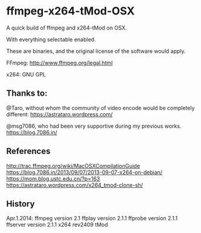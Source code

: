 ffmpeg-x264-tMod-OSX
====================

A quick build of ffmpeg and x264-tMod on OSX.

With everything selectable enabled.

These are binaries, and the original license of the software would apply.

FFmpeg: http://www.ffmpeg.org/legal.html

x264: GNU GPL


Thanks to:
----------------
@Taro, without whom the community of video encode would be completely different: https://astrataro.wordpress.com/

@msg7086, who had been very supportive during my previous works. https://blog.7086.in/

References
-------------
http://trac.ffmpeg.org/wiki/MacOSXCompilationGuide
https://blog.7086.in/2013/09/07/2013-09-07-x264-on-debian/
https://mom.blog.ustc.edu.cn/?p=163
https://astrataro.wordpress.com/x264_tmod-clone-sh/

History
--------------
Apr.1.2014: ffmpeg version 2.1 ffplay version 2.1.1  ffprobe version 2.1.1 ffserver version 2.1.1 x264 rev2409 tMod
